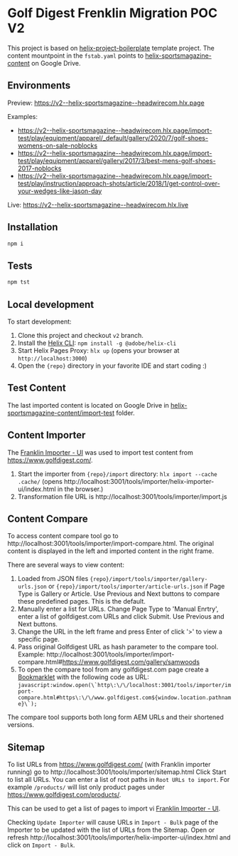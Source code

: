 # Golf Digest Frenklin Migration POC V2

This project is based on [helix-project-boilerplate](https://github.com/adobe/helix-project-boilerplate) template project. The content mountpoint in the `fstab.yaml` points to [helix-sportsmagazine-content](https://drive.google.com/drive/folders/1HyaaV7_cFS4O0wglrHm2Zk2KChUOz4S2) on Google Drive.

## Environments

Preview: https://v2--helix-sportsmagazine--headwirecom.hlx.page

Examples:
- https://v2--helix-sportsmagazine--headwirecom.hlx.page/import-test/play/equipment/apparel/_default/gallery/2020/7/golf-shoes-womens-on-sale-noblocks
- https://v2--helix-sportsmagazine--headwirecom.hlx.page/import-test/play/equipment/apparel/gallery/2017/3/best-mens-golf-shoes-2017-noblocks
- https://v2--helix-sportsmagazine--headwirecom.hlx.page/import-test/play/instruction/approach-shots/article/2018/1/get-control-over-your-wedges-like-jason-day

Live: https://v2--helix-sportsmagazine--headwirecom.hlx.live

## Installation

```sh
npm i
```

## Tests

```sh
npm tst
```

## Local development

To start development:
1. Clone this project and checkout `v2` branch.
1. Install the [Helix CLI](https://github.com/adobe/helix-cli): `npm install -g @adobe/helix-cli`
1. Start Helix Pages Proxy: `hlx up` (opens your browser at `http://localhost:3000`)
1. Open the `{repo}` directory in your favorite IDE and start coding :)

## Test Content

The last imported content is located on Google Drive in [helix-sportsmagazine-content/import-test](https://drive.google.com/drive/folders/1BtlO0IjY0-gJOoGzEuCt9vM-5pZsONsn) folder.

## Content Importer

The [Franklin Importer - UI](https://github.com/adobe/helix-importer-ui) was used to import test content from https://www.golfdigest.com/.

1. Start the importer from `{repo}/import` directory: `hlx import --cache .cache/` (opens http://localhost:3001/tools/importer/helix-importer-ui/index.html in the browser.)
2. Transformation file URL is http://localhost:3001/tools/importer/import.js

## Content Compare

To access content compare tool go to http://localhost:3001/tools/importer/import-compare.html.
The original content is displayed in the left and imported content in the right frame.

There are several ways to view content:
1. Loaded from JSON files `{repo}/import/tools/importer/gallery-urls.json` or `{repo}/import/tools/importer/article-urls.json` if Page Type is Gallery or Article. Use Previous and Next buttons to compare these predefined pages. This is the default.
2. Manually enter a list for URLs. Change Page Type to 'Manual Enrtry', enter a list of golfdigest.com URLs and click Submit. Use Previous and Next buttons.
3. Change the URL in the left frame and press Enter of click '>' to view a specific page.
4. Pass original Golfdigest URL as hash parameter to the compare tool. Example: http://localhost:3001/tools/importer/import-compare.html#https://www.golfdigest.com/gallery/samwoods
5. To open the compare tool from any golfdigest.com page create a [Bookmarklet](https://en.wikipedia.org/wiki/Bookmarklet) with the following code as URL: ```javascript:window.open(\`http\:\/\/localhost:3001/tools/importer/import-compare.html#https\:\/\/www.golfdigest.com${window.location.pathname}\`);```

The compare tool supports both long form AEM URLs and their shortened versions.

## Sitemap

To list URLs from https://www.golfdigest.com/ (with Franklin importer running) go to http://localhost:3001/tools/importer/sitemap.html
Click Start to list all URLs. You can enter a list of root paths in `Root URLs to import`. For example `/products/` will list only product pages under https://www.golfdigest.com/products/.

This can be used to get a list of pages to import vi [Franklin Importer - UI](https://github.com/adobe/helix-importer-ui).

Checking `Update Importer` will cause URLs in `Import - Bulk` page of the Importer to be updated with the list of URLs from the Sitemap. Open or refresh http://localhost:3001/tools/importer/helix-importer-ui/index.html and click on `Import - Bulk`.
